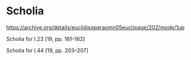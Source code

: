 # Scholia

https://archive.org/details/euclidisoperaomn05eucl/page/202/mode/1up

Scholia for I.23 [19, pp. 161–162]

Scholia for I.44 [19, pp. 203–207]

